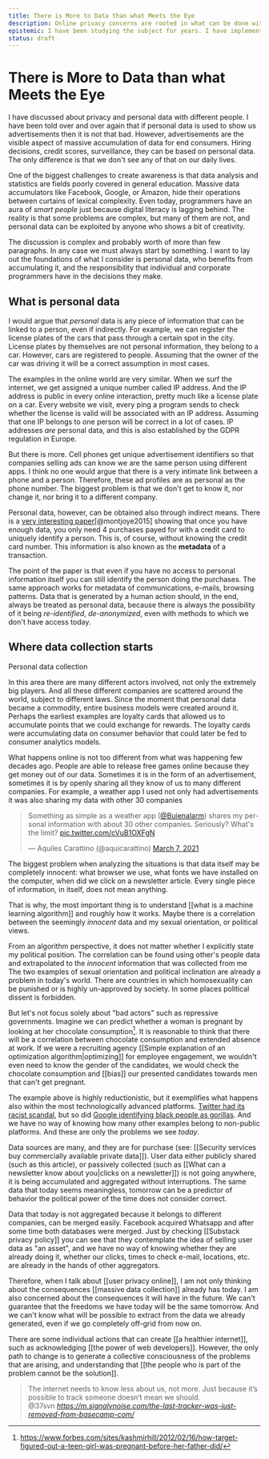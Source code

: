 ```yaml
---
title: There is More to Data than what Meets the Eye
description: Online privacy concerns are rooted in what can be done with user data. However there is little effort in explaining the far reaches of data collection
epistemic: I have been studying the subject for years. I have implemented my own data analysis algorithms and analytics service
status: draft
---
```

# There is More to Data than what Meets the Eye
I have discussed about privacy and personal data with different people. I have been told over and over again that if personal data is used to show us advertisements then it is not that bad. However, advertisements are the visible aspect of massive accumulation of data for end consumers. Hiring decisions, credit scores, surveillance, they can be based on personal data. The only difference is that we don't see any of that on our daily lives.  

One of the biggest challenges to create awareness is that data analysis and statistics are fields poorly covered in general education. Massive data accumulators like Facebook, Google, or Amazon, hide their operations between curtains of lexical complexity. Even today, programmers have an aura of *smart people* just because digital literacy is lagging behind. The reality is that some problems are complex, but many of them are not, and personal data can be exploited by anyone who shows a bit of creativity. 

The discussion is complex and probably worth of more than few paragraphs. In any case we must always start by something. I want to lay out the foundations of what I consider is personal data, who benefits from accumulating it, and the responsibility that individual and corporate programmers have in the decisions they make. 

## What is personal data
I would argue that *personal* data is any piece of information that can be linked to a person, even if indirectly. For example, we can register the license plates of the cars that pass through a certain spot in the city. License plates by themselves are not personal information, they belong to a car. However, cars are registered to people. Assuming that the owner of the car was driving it will be a correct assumption in most cases. 

The examples in the online world are very similar. When we surf the internet, we get assigned a unique number called IP address. And the IP address is public in every online interaction, pretty much like a license plate on a car. Every website we visit, every ping a program sends to check whether the license is valid will be associated with an IP address. Assuming that one IP belongs to one person will be correct in a lot of cases. IP addresses *are* personal data, and this is also established by the GDPR regulation in Europe. 

But there is more. Cell phones get unique advertisement identifiers so that companies selling ads can know we are the same person using different apps. I think no one would argue that there is a very intimate link between a phone and a person. Therefore, these ad profiles are as personal as the phone number. The biggest problem is that we don't get to know it, nor change it, nor bring it to a different company. 

Personal data, however, can be obtained also through indirect means. There is a [very interesting paper](https://science.sciencemag.org/content/347/6221/536)[@montjoye2015] showing that once you have enough data, you only need 4 purchases payed for with a credit card to uniquely identify a person. This is, of course, without knowing the credit card number. This information is also known as the **metadata** of a transaction. 

The point of the paper is that even if you have no access to personal information itself you can still identify the person doing the purchases. The same approach works for metadata of communications, e-mails, browsing patterns. Data that is generated by a human action should, in the end, always be treated as personal data, because there is always the possibility of it being *re-identified*, *de-anonymized*, even with methods to which we don't have access today. 

## Where data collection starts
Personal data collection

In this area there are many different actors involved, not only the extremely big players. And all these different companies are scattered around the world, subject to different laws. Since the moment that personal data became a commodity, entire business models were created around it. Perhaps the earliest examples are loyalty cards that allowed us to accumulate points that we could exchange for rewards. The loyalty cards were accumulating data on consumer behavior that could later be fed to consumer analytics models. 

What happens online is not too different from what was happening few decades ago. People are able to release free games online because they get money out of our data. Sometimes it is in the form of an advertisement, sometimes it is by openly sharing all they know of us to many different companies. For example, a weather app I used not only had advertisements it was also sharing my data with other 30 companies

<blockquote class="twitter-tweet"><p lang="en" dir="ltr">Something as simple as a weather app (<a href="https://twitter.com/Buienalarm?ref_src=twsrc%5Etfw">@Buienalarm</a>) shares my personal information with about 30 other companies. Seriously? What&#39;s the limit? <a href="https://t.co/cVuB1OXFgN">pic.twitter.com/cVuB1OXFgN</a></p>&mdash; Aquiles Carattino (@aquicarattino) <a href="https://twitter.com/aquicarattino/status/1368493316854194182?ref_src=twsrc%5Etfw">March 7, 2021</a></blockquote> <script async src="https://platform.twitter.com/widgets.js" charset="utf-8"></script> 

The biggest problem when analyzing the situations is that data itself may be completely innocent: what browser we use, what fonts we have installed on the computer, when did we click on a newsletter article. Every single piece of information, in itself, does not mean anything. 

That is why, the most important thing is to understand [[what is a machine learning algorithm]] and roughly how it works. Maybe there is a correlation between the seemingly *innocent* data and my sexual orientation, or political views. 

From an algorithm perspective, it does not matter whether I explicitly state my political position. The correlation can be found using other's people data and extrapolated to the *innocent* information that was collected from me The two examples of sexual orientation and political inclination are already a problem in today's world. There are countries in which homosexuality can be punished or is highly un-approved by society. In some places political dissent is forbidden. 

But let's not focus solely about "bad actors" such as repressive governments. Imagine we can predict whether a woman is pregnant by looking at her chocolate consumption[^1]. It is reasonable to think that there will be a correlation between chocolate consumption and extended absence at work. If we were a recruiting agency [[Simple explanation of an optimization algorithm|optimizing]] for employee engagement, we wouldn't even need to know the gender of the candidates, we would check the chocolate consumption and [[bias]] our presented candidates towards men that can't get pregnant. 

The example above is highly reductionistic, but it exemplifies what happens also within the most technologically advanced platforms. [Twitter had its racist scandal](https://www.theguardian.com/technology/2020/sep/21/twitter-apologises-for-racist-image-cropping-algorithm), but so did [Google identifying black people as gorillas](https://www.wired.com/story/when-it-comes-to-gorillas-google-photos-remains-blind/). And we have no way of knowing how many other examples belong to non-public platforms. And these are only the problems we see *today*.

Data sources are many, and they are for purchase (see: [[Security services buy commercially available private data]]). User data either publicly shared (such as this article), or passively collected (such as [[What can a newsletter know about you|clicks on a newsletter]]) is not going anywhere, it is being accumulated and aggregated without interruptions. The same data that today seems meaningless, tomorrow can be a predictor of behavior the political power of the time does not consider correct. 

Data that today is not aggregated because it belongs to different companies, can be merged easily. Facebook acquired Whatsapp and after some time both databases were merged. Just by checking [[Substack privacy policy]] you can see that they contemplate the idea of selling user data as "an asset", and we have no way of knowing whether they are already doing it, whether our clicks, times to check e-mail, locations, etc. are already in the hands of other aggregators. 

Therefore, when I talk about [[user privacy online]], I am not only thinking about the consequences [[massive data collection]] already has today. I am also concerned about the consequences it will have in the future. We can't guarantee that the freedoms we have today will be the same tomorrow. And we can't know what will be possible to extract from the data we already generated, even if we go completely off-grid from now on. 

There are some individual actions that can create [[a healthier internet]], such as acknowledging [[the power of web developers]]. However, the only path to change is to generate a collective consciousness of the problems that are arising, and understanding that [[the people who is part of the problem cannot be the solution]]. 

<blockquote class="quoteback" darkmode="" data-title="The%20last%20tracker%20was%20just%20removed%20from%20Basecamp.com" data-author="@37svn" cite="https://m.signalvnoise.com/the-last-tracker-was-just-removed-from-basecamp-com/">
The internet needs to know less about us, not more. Just because it’s possible to track someone doesn’t mean we should.
<footer>@37svn <cite><a href="https://m.signalvnoise.com/the-last-tracker-was-just-removed-from-basecamp-com/">https://m.signalvnoise.com/the-last-tracker-was-just-removed-from-basecamp-com/</a></cite></footer>
</blockquote>
<script note="" src="https://cdn.jsdelivr.net/gh/Blogger-Peer-Review/quotebacks@1/quoteback.js"></script>


[^1]: https://www.forbes.com/sites/kashmirhill/2012/02/16/how-target-figured-out-a-teen-girl-was-pregnant-before-her-father-did/
[^2]: https://www.theverge.com/2019/2/27/18242724/facebook-moderation-ai-artificial-intelligence-platforms